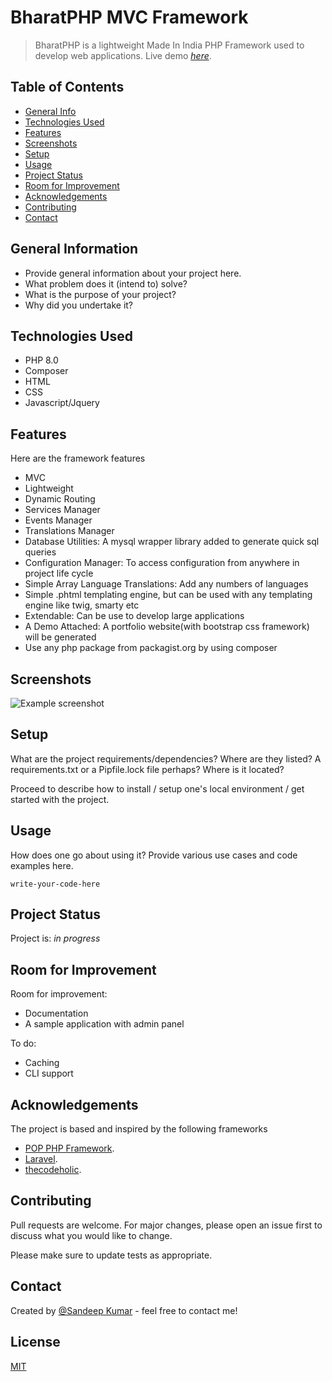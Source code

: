 
# BharatPHP MVC Framework
> BharatPHP is a lightweight Made In India PHP Framework used to develop web applications.
> Live demo [_here_](https://bharatphp.sandeepkumarpal.dev/). <!-- If you have the project hosted somewhere, include the link here. -->

## Table of Contents
* [General Info](#general-information)
* [Technologies Used](#technologies-used)
* [Features](#features)
* [Screenshots](#screenshots)
* [Setup](#setup)
* [Usage](#usage)
* [Project Status](#project-status)
* [Room for Improvement](#room-for-improvement)
* [Acknowledgements](#acknowledgements)
* [Contributing](#Contributing)
* [Contact](#contact)
<!-- * [License](#license) -->


## General Information
- Provide general information about your project here.
- What problem does it (intend to) solve?
- What is the purpose of your project?
- Why did you undertake it?
<!-- You don't have to answer all the questions - just the ones relevant to your project. -->


## Technologies Used
- PHP 8.0
- Composer
- HTML
- CSS
- Javascript/Jquery


## Features
Here are the framework features
- MVC
- Lightweight
- Dynamic Routing
- Services Manager
- Events Manager
- Translations Manager
- Database Utilities: A mysql wrapper library added to generate quick sql queries
- Configuration Manager: To access configuration from anywhere in project life cycle
- Simple Array Language Translations: Add any numbers of languages
- Simple .phtml templating engine, but can be used with any templating engine like twig, smarty etc
- Extendable: Can be use to develop large applications
- A Demo Attached: A portfolio website(with bootstrap css framework) will be generated
- Use any php package from packagist.org by using composer 


## Screenshots
![Example screenshot](./img/screenshot.png)
<!-- If you have screenshots you'd like to share, include them here. -->


## Setup
What are the project requirements/dependencies? Where are they listed? A requirements.txt or a Pipfile.lock file perhaps? Where is it located?

Proceed to describe how to install / setup one's local environment / get started with the project.


## Usage
How does one go about using it?
Provide various use cases and code examples here.

`write-your-code-here`


## Project Status
Project is: _in progress_ 


## Room for Improvement


Room for improvement:
- Documentation
- A sample application with admin panel

To do:
- Caching
- CLI support


## Acknowledgements
The project is based and inspired by the following frameworks 
- [POP PHP Framework](https://github.com/popphp/popphp).
- [Laravel](https://github.com/laravel/laravel/tree/3.0).
- [thecodeholic](https://github.com/thecodeholic/php-mvc-framework).



## Contributing
Pull requests are welcome. For major changes, please open an issue first to discuss what you would like to change.

Please make sure to update tests as appropriate.


## Contact
Created by [@Sandeep Kumar](http://sandeepkumarpal.dev/) - feel free to contact me!


## License
[MIT](https://choosealicense.com/licenses/mit/)

<!-- Optional -->
<!-- ## License -->
<!-- This project is open source and available under the [... License](). -->

<!-- You don't have to include all sections - just the one's relevant to your project -->
